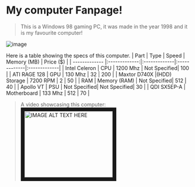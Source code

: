 # My computer Fanpage!
> This is a Windows 98 gaming PC, it was made in the year 1998 and it is my favourite computer!

![image](https://user-images.githubusercontent.com/123292194/215129274-fa090cea-78b7-4efb-bebb-6cd52d4c50b4.png)

Here is a table showing the specs of this computer.
| Part          | Type          | Speed        | Memory (MB)  | Price ($)    |
| ------------- |:-------------:|:-------------|:-------------|:-------------|
| Intel Celeron | CPU           | 1200 Mhz     | Not Specified| 100          |
| ATI RAGE 128  | GPU           | 130 Mhz      | 32           | 200          |
| Maxtor D740X  |(HDD) Storage  | 7200 RPM     | 2            | 50           |
| RAM           | Memory (RAM)  | Not Specified| 512          | 40           |
| Apollo VT     | PSU           | Not Specified| Not Specified| 30           |
| QDI SX5EP-A   | Motherboard   | 133 Mhz      | 512          | 70           |

> A video showcasing this computer:
<a href="http://www.youtube.com/watch?feature=player_embedded&v=acKkKYa4NkQ&t=7s&ab_channel=RandomGaminginHD
" target="_blank"><img src="http://img.youtube.com/vi/acKkKYa4NkQ&t=7s&ab_channel=RandomGaminginHD/0.jpg" 
alt="IMAGE ALT TEXT HERE" width="240" height="180" border="10" /></a>

